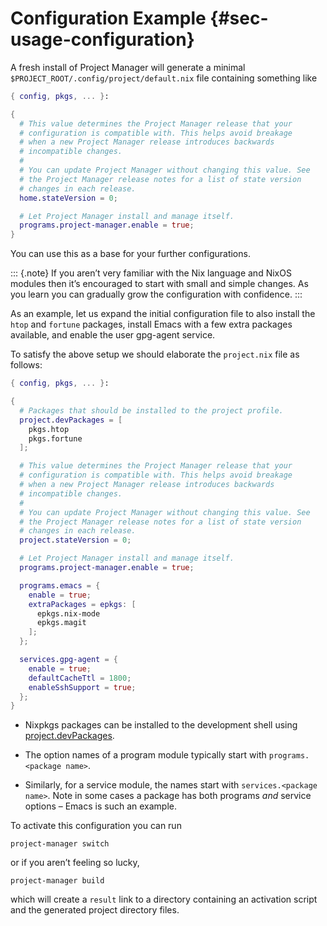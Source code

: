 # Configuration Example {#sec-usage-configuration}

A fresh install of Project Manager will generate a minimal `$PROJECT_ROOT/.config/project/default.nix` file containing something like

```nix
{ config, pkgs, ... }:

{
  # This value determines the Project Manager release that your
  # configuration is compatible with. This helps avoid breakage
  # when a new Project Manager release introduces backwards
  # incompatible changes.
  #
  # You can update Project Manager without changing this value. See
  # the Project Manager release notes for a list of state version
  # changes in each release.
  home.stateVersion = 0;

  # Let Project Manager install and manage itself.
  programs.project-manager.enable = true;
}
```

You can use this as a base for your further configurations.

::: {.note}
If you aren’t very familiar with the Nix language and NixOS modules
then it’s encouraged to start with small and simple changes. As you
learn you can gradually grow the configuration with confidence.
:::

As an example, let us expand the initial configuration file to also
install the `htop` and `fortune` packages, install Emacs with a few extra
packages available, and enable the user gpg-agent service.

To satisfy the above setup we should elaborate the `project.nix` file as
follows:

```nix
{ config, pkgs, ... }:

{
  # Packages that should be installed to the project profile.
  project.devPackages = [
    pkgs.htop
    pkgs.fortune
  ];

  # This value determines the Project Manager release that your
  # configuration is compatible with. This helps avoid breakage
  # when a new Project Manager release introduces backwards
  # incompatible changes.
  #
  # You can update Project Manager without changing this value. See
  # the Project Manager release notes for a list of state version
  # changes in each release.
  project.stateVersion = 0;

  # Let Project Manager install and manage itself.
  programs.project-manager.enable = true;

  programs.emacs = {
    enable = true;
    extraPackages = epkgs: [
      epkgs.nix-mode
      epkgs.magit
    ];
  };

  services.gpg-agent = {
    enable = true;
    defaultCacheTtl = 1800;
    enableSshSupport = true;
  };
}
```

- Nixpkgs packages can be installed to the development shell using
  [project.devPackages](#opt-project.devPackages).

- The option names of a program module typically start with
  `programs.<package name>`.

- Similarly, for a service module, the names start with
  `services.<package name>`. Note in some cases a package has both
  programs _and_ service options – Emacs is such an example.

To activate this configuration you can run

```shell
project-manager switch
```

or if you aren’t feeling so lucky,

```shell
project-manager build
```

which will create a `result` link to a directory containing an
activation script and the generated project directory files.
